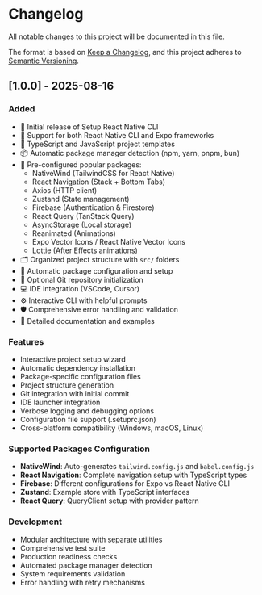 # Changelog

All notable changes to this project will be documented in this file.

The format is based on [Keep a Changelog](https://keepachangelog.com/en/1.0.0/),
and this project adheres to [Semantic Versioning](https://semver.org/spec/v2.0.0.html).

## [1.0.0] - 2025-08-16

### Added
- 🚀 Initial release of Setup React Native CLI
- 📱 Support for both React Native CLI and Expo frameworks
- 📝 TypeScript and JavaScript project templates
- 📦 Automatic package manager detection (npm, yarn, pnpm, bun)
- 🧩 Pre-configured popular packages:
  - NativeWind (TailwindCSS for React Native)
  - React Navigation (Stack + Bottom Tabs)
  - Axios (HTTP client)
  - Zustand (State management)
  - Firebase (Authentication & Firestore)
  - React Query (TanStack Query)
  - AsyncStorage (Local storage)
  - Reanimated (Animations)
  - Expo Vector Icons / React Native Vector Icons
  - Lottie (After Effects animations)
- 🗂️ Organized project structure with `src/` folders
- 🔧 Automatic package configuration and setup
- 🔄 Optional Git repository initialization
- 💻 IDE integration (VSCode, Cursor)
- ⚙️ Interactive CLI with helpful prompts
- 🛡️ Comprehensive error handling and validation
- 📖 Detailed documentation and examples

### Features
- Interactive project setup wizard
- Automatic dependency installation
- Package-specific configuration files
- Project structure generation
- Git integration with initial commit
- IDE launcher integration
- Verbose logging and debugging options
- Configuration file support (.setuprc.json)
- Cross-platform compatibility (Windows, macOS, Linux)

### Supported Packages Configuration
- **NativeWind**: Auto-generates `tailwind.config.js` and `babel.config.js`
- **React Navigation**: Complete navigation setup with TypeScript types
- **Firebase**: Different configurations for Expo vs React Native CLI
- **Zustand**: Example store with TypeScript interfaces
- **React Query**: QueryClient setup with provider pattern

### Development
- Modular architecture with separate utilities
- Comprehensive test suite
- Production readiness checks
- Automated package manager detection
- System requirements validation
- Error handling with retry mechanisms
